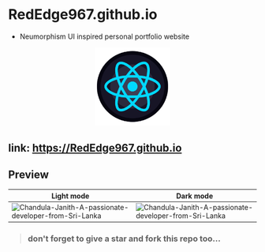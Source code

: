 # RedEdge967.github.io
- Neumorphism UI inspired personal portfolio website
<p align="center">
<img src="image/favicon.png" height="30%" width="30%">
</p>

## link: https://RedEdge967.github.io

## Preview
|Light mode|Dark mode|
|-|-|
|![Chandula-Janith-A-passionate-developer-from-Sri-Lanka](https://user-images.githubusercontent.com/91379432/150784119-165f4376-b30d-4d6b-aba7-31c3e73bb53e.png)|![Chandula-Janith-A-passionate-developer-from-Sri-Lanka](https://user-images.githubusercontent.com/91379432/150784251-117e4572-f6c3-4002-a73c-d2f8b8a7f60c.png)|


> ### don't forget to give a star and fork this repo too...
